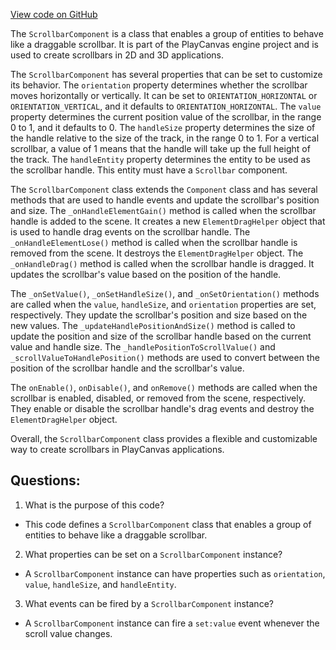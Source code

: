 [View code on GitHub](https://github.com/playcanvas/engine/src/framework/components/scrollbar/component.js)

The `ScrollbarComponent` is a class that enables a group of entities to behave like a draggable scrollbar. It is part of the PlayCanvas engine project and is used to create scrollbars in 2D and 3D applications. 

The `ScrollbarComponent` has several properties that can be set to customize its behavior. The `orientation` property determines whether the scrollbar moves horizontally or vertically. It can be set to `ORIENTATION_HORIZONTAL` or `ORIENTATION_VERTICAL`, and it defaults to `ORIENTATION_HORIZONTAL`. The `value` property determines the current position value of the scrollbar, in the range 0 to 1, and it defaults to 0. The `handleSize` property determines the size of the handle relative to the size of the track, in the range 0 to 1. For a vertical scrollbar, a value of 1 means that the handle will take up the full height of the track. The `handleEntity` property determines the entity to be used as the scrollbar handle. This entity must have a `Scrollbar` component.

The `ScrollbarComponent` class extends the `Component` class and has several methods that are used to handle events and update the scrollbar's position and size. The `_onHandleElementGain()` method is called when the scrollbar handle is added to the scene. It creates a new `ElementDragHelper` object that is used to handle drag events on the scrollbar handle. The `_onHandleElementLose()` method is called when the scrollbar handle is removed from the scene. It destroys the `ElementDragHelper` object. The `_onHandleDrag()` method is called when the scrollbar handle is dragged. It updates the scrollbar's value based on the position of the handle.

The `_onSetValue()`, `_onSetHandleSize()`, and `_onSetOrientation()` methods are called when the `value`, `handleSize`, and `orientation` properties are set, respectively. They update the scrollbar's position and size based on the new values. The `_updateHandlePositionAndSize()` method is called to update the position and size of the scrollbar handle based on the current value and handle size. The `_handlePositionToScrollValue()` and `_scrollValueToHandlePosition()` methods are used to convert between the position of the scrollbar handle and the scrollbar's value.

The `onEnable()`, `onDisable()`, and `onRemove()` methods are called when the scrollbar is enabled, disabled, or removed from the scene, respectively. They enable or disable the scrollbar handle's drag events and destroy the `ElementDragHelper` object.

Overall, the `ScrollbarComponent` class provides a flexible and customizable way to create scrollbars in PlayCanvas applications.
## Questions: 
 1. What is the purpose of this code?
- This code defines a `ScrollbarComponent` class that enables a group of entities to behave like a draggable scrollbar.

2. What properties can be set on a `ScrollbarComponent` instance?
- A `ScrollbarComponent` instance can have properties such as `orientation`, `value`, `handleSize`, and `handleEntity`.

3. What events can be fired by a `ScrollbarComponent` instance?
- A `ScrollbarComponent` instance can fire a `set:value` event whenever the scroll value changes.